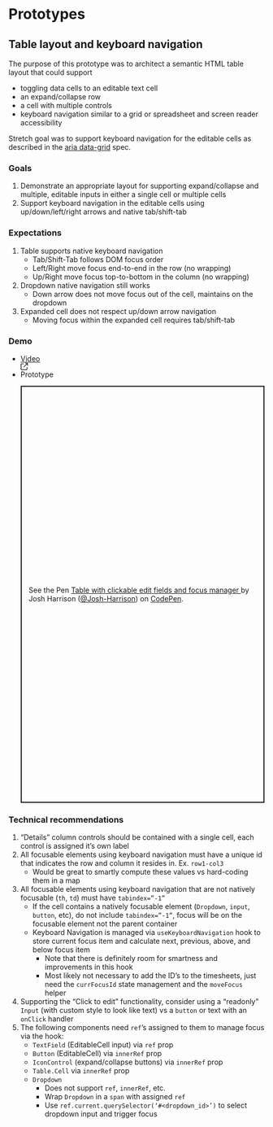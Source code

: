 # Prototypes

## Table layout and keyboard navigation

The purpose of this prototype was to architect a semantic HTML table layout that could support
* toggling data cells to an editable text cell
* an expand/collapse row
* a cell with multiple controls
* keyboard navigation similar to a grid or spreadsheet and screen reader accessibility

Stretch goal was to support keyboard navigation for the editable cells as described in the [aria data-grid](https://www.w3.org/WAI/ARIA/apg/patterns/grid/examples/data-grids/) spec.

### Goals
1. Demonstrate an appropriate layout for supporting expand/collapse and multiple, editable inputs in either a single cell or multiple cells
2. Support keyboard navigation in the editable cells using up/down/left/right arrows and native tab/shift-tab

### Expectations
1. Table supports native keyboard navigation
    * Tab/Shift-Tab follows DOM focus order
    * Left/Right move focus end-to-end in the row (no wrapping)
    * Up/Right move focus top-to-bottom in the column (no wrapping)
2. Dropdown native navigation still works
    * Down arrow does not move focus out of the cell, maintains on the dropdown
3. Expanded cell does not respect up/down arrow navigation
    * Moving focus within the expanded cell requires tab/shift-tab


### Demo

<ul>
    <li>
        <a href="https://drive.google.com/file/d/17bI9G31jOisRproRTugQLD8XsfIPHyHk/view?usp=sharing" target="_blank">Video</a>
        <div class="open-in-new-window-icon">
            <svg xmlns="http://www.w3.org/2000/svg" height="1em" fill="currentColor" viewBox="0 0 512 512">
                <path d="M 304 24 Q 306 46 328 48 L 430 48 L 430 48 L 207 271 L 207 271 Q 193 288 207 305 Q 224 319 241 305 L 464 82 L 464 82 L 464 184 L 464 184 Q 466 206 488 208 Q 510 206 512 184 L 512 24 L 512 24 Q 510 2 488 0 L 328 0 L 328 0 Q 306 2 304 24 L 304 24 Z M 72 32 Q 41 33 21 53 L 21 53 L 21 53 Q 1 73 0 104 L 0 440 L 0 440 Q 1 471 21 491 Q 41 511 72 512 L 408 512 L 408 512 Q 439 511 459 491 Q 479 471 480 440 L 480 312 L 480 312 Q 478 290 456 288 Q 434 290 432 312 L 432 440 L 432 440 Q 430 462 408 464 L 72 464 L 72 464 Q 50 462 48 440 L 48 104 L 48 104 Q 50 82 72 80 L 200 80 L 200 80 Q 222 78 224 56 Q 222 34 200 32 L 72 32 L 72 32 Z" />
            </svg>
        </div>
    </li>
    <li>
        Prototype
        <p class="codepen" data-height="820" data-default-tab="result" data-slug-hash="XWLRbxP" data-pen-title="Table with clickable edit fields and focus manager" data-user="Josh-Harrison" style="height: 820px; box-sizing: border-box; display: flex; align-items: center; justify-content: center; border: 2px solid; margin: 1em 0; padding: 1em;">
            <span>See the Pen <a href="https://codepen.io/Josh-Harrison/pen/XWLRbxP">
            Table with clickable edit fields and focus manager
            </a> by Josh Harrison (<a href="https://codepen.io/Josh-Harrison">@Josh-Harrison</a>)
            on <a href="https://codepen.io">CodePen</a>.</span>
        </p>
        <script async src="https://cpwebassets.codepen.io/assets/embed/ei.js"></script>
    </li>
</ul>

### Technical recommendations
1. “Details” column controls should be contained with a single cell, each control is assigned it’s own label
2. All focusable elements using keyboard navigation must have a unique id that indicates the row and column it resides in. Ex. `row1-col3`
    * Would be great to smartly compute these values vs hard-coding them in a map
3. All focusable elements using keyboard navigation that are not natively focusable (`th`, `td`) must have `tabindex=”-1”`
    * If the cell contains a natively focusable element (`Dropdown`, `input`, `button`, etc), do not include `tabindex=”-1”`, focus will be on the focusable element not the parent container
    * Keyboard Navigation is managed via `useKeyboardNavigation` hook to store current focus item and calculate next, previous, above, and below focus item
        * Note that there is definitely room for smartness and improvements in this hook
        * Most likely not necessary to add the ID’s to the timesheets, just need the `currFocusId` state management and the `moveFocus` helper
4. Supporting the “Click to edit” functionality, consider using a “readonly” `Input` (with custom style to look like text) vs a `button` or text with an `onClick` handler
5. The following components need `ref`’s assigned to them to manage focus via the hook:
    * `TextField` (EditableCell input) via `ref` prop
    * `Button` (EditableCell) via `innerRef` prop
    * `IconControl` (expand/collapse buttons) via `innerRef` prop
    * `Table.Cell` via `innerRef` prop
    * `Dropdown`
        * Does not support `ref`, `innerRef`, etc.
        * Wrap `Dropdown` in a `span` with assigned `ref`
        * Use `ref.current.querySelector(‘#<dropdown_id>’)` to select dropdown input and trigger focus
